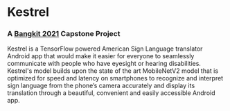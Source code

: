 # Kestrel
### A [Bangkit 2021](https://grow.google/intl/id_id/bangkit/) Capstone Project

Kestrel is a TensorFlow powered American Sign Language translator Android app that would make it easier for everyone to seamlessly communicate with people who have eyesight or hearing disabilities. Kestrel's model builds upon the state of the art MobileNetV2 model that is optimized for speed and latency on smartphones to recognize and interpret sign language from the phone’s camera accurately and display its translation through a beautiful, convenient and easily accessible Android app.

